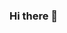### Hi there 👋

<!--
**tonikontinen/tonikontinen** is a ✨ _special_ ✨ repository because its `README.md` (this file) appears on your GitHub profile.

I'm a software developed in the making who's currently learning Javascript.
